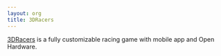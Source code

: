 ```yaml
---
layout: org
title: 3DRacers
---
```

[3DRacers](http://www.3dracers.com/) is a fully customizable racing game with mobile app and Open Hardware.